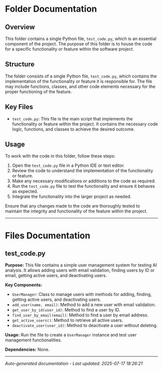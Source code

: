 # Folder Documentation

## Overview
This folder contains a single Python file, `test_code.py`, which is an essential component of the project. The purpose of this folder is to house the code for a specific functionality or feature within the software project.

## Structure
The folder consists of a single Python file, `test_code.py`, which contains the implementation of the functionality or feature it is responsible for. The file may include functions, classes, and other code elements necessary for the proper functioning of the feature.

## Key Files
- `test_code.py`: This file is the main script that implements the functionality or feature within the project. It contains the necessary code logic, functions, and classes to achieve the desired outcome.

## Usage
To work with the code in this folder, follow these steps:
1. Open the `test_code.py` file in a Python IDE or text editor.
2. Review the code to understand the implementation of the functionality or feature.
3. Make any necessary modifications or additions to the code as required.
4. Run the `test_code.py` file to test the functionality and ensure it behaves as expected.
5. Integrate the functionality into the larger project as needed.

Ensure that any changes made to the code are thoroughly tested to maintain the integrity and functionality of the feature within the project.

---

# Files Documentation

## test_code.py

**Purpose:** This file contains a simple user management system for testing AI analysis. It allows adding users with email validation, finding users by ID or email, getting active users, and deactivating users.

**Key Components:**
- `UserManager`: Class to manage users with methods for adding, finding, getting active users, and deactivating users.
- `add_user(name, email)`: Method to add a new user with email validation.
- `get_user_by_id(user_id)`: Method to find a user by ID.
- `find_user_by_email(email)`: Method to find a user by email address.
- `get_active_users()`: Method to retrieve all active users.
- `deactivate_user(user_id)`: Method to deactivate a user without deleting.

**Usage:** Run the file to create a `UserManager` instance and test user management functionalities.

**Dependencies:** None.

---
*Auto-generated documentation - Last updated: 2025-07-17 18:26:21*
